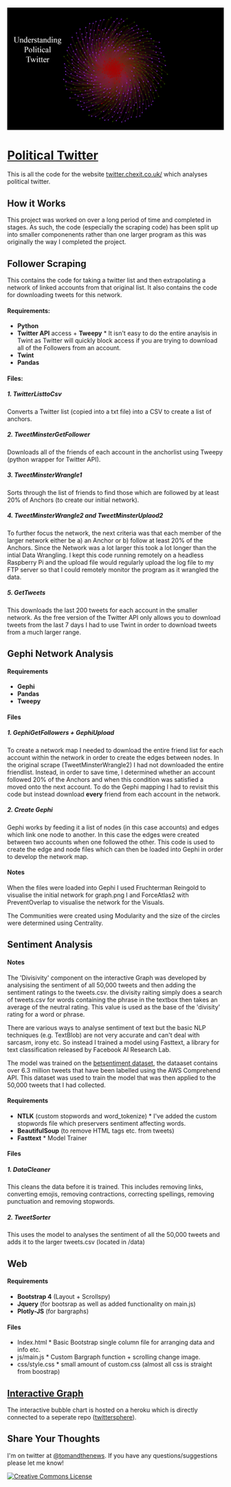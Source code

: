 ![Logo](https://github.com/tomsaunders98/TwitterChexit/raw/master/web/img/graph.png)
# [Political Twitter](http://twitter.chexit.co.uk/ "Twitter Analysed")
This is all the code for the website [twitter.chexit.co.uk/](http://twitter.chexit.co.uk/) which analyses political twitter.

How it Works
------

This project was worked on over a long period of time and completed in stages. As such, the code (especially the scraping code) has been split up into smaller componenents rather than one larger program as this was originally the way I completed the project. 

Follower Scraping
------
This contains the code for taking a twitter list and then extrapolating a network of linked accounts from that original list. It also contains the code for downloading tweets for this network.

#### Requirements:
* **Python**
* **Twitter API** access + **Tweepy**
		* It isn't easy to do the entire anaylsis in Twint as Twitter will quickly block access if you are trying to download all of the Followers from an account. 
* **Twint**
* **Pandas**

#### Files:
##### 1. TwitterListtoCsv
Converts a Twitter list (copied into a txt file) into a CSV to create a list of anchors. 

##### 2. TweetMinsterGetFollower
Downloads all of the friends of each account in the anchorlist using Tweepy (python wrapper for Twitter API).

##### 3. TweetMinsterWrangle1
Sorts through the list of friends to find those which are followed by at least 20% of Anchors (to create our initial network).

##### 4. TweetMinsterWrangle2 and TweetMinsterUplaod2
To further focus the network, the next criteria was that each member of the larger network either be a) an Anchor or b) follow at least 20% of the Anchors. Since the Network was a lot larger this took a lot longer than the intial Data Wrangling. I kept this code running remotely on a headless Raspberry Pi and the upload file would regularly upload the log file to my FTP server so that I could remotely monitor the program as it wrangled the data.

##### 5. GetTweets
This downloads the last 200 tweets for each account in the smaller network. As the free version of the Twitter API only allows you to download tweets from the last 7 days I had to use Twint in order to download tweets from a much larger range.


Gephi Network Analysis
------

#### Requirements
* **Gephi**
* **Pandas**
* **Tweepy**

#### Files

##### 1. GephiGetFollowers + GephiUpload
To create a network map I needed to download the entire friend list for each account within the network in order to create the edges between nodes. In the original scrape (TweetMinsterWrangle2) I had not downloaded the entire friendlist. Instead, in order to save time, I determined whether an account followed 20% of the Anchors and when this condition was satisfied a moved onto the next account. To do the Gephi mapping I had to revisit this code but instead download **every** friend from each account in the network. 

##### 2. Create Gephi
Gephi works by feeding it a list of nodes (in this case accounts) and edges which link one node to another. In this case the edges were created between two accounts when one followed the other. This code is used to create the edge and node files which can then be loaded into Gephi in order to develop the network map. 

#### Notes
When the files were loaded into Gephi I used Fruchterman Reingold to visualise the initial network for graph.png I and ForceAtlas2 with PreventOverlap to visualise the network for the Visuals. 

The Communities were created using Modularity and the size of the circles were determined using Centrality. 


Sentiment Analysis
------

#### Notes
The 'Divisivity' component on the interactive Graph was developed by analysising the sentiment of all 50,000 tweets and then adding the sentiment ratings to the tweets.csv. the divisity raiting simply does a search of tweets.csv for words containing the phrase in the textbox then takes an average of the neutral rating. This value is used as the base of the 'divisity' rating for a word or phrase.

There are various ways to analyse sentiment of text but the basic NLP techniques (e.g. TextBlob) are not very accurate and can't deal with sarcasm, irony etc. So instead I trained a model using Fasttext, a library for text classification released by Facebook AI Research Lab. 

The model was trained on the [betsentiment dataset](https://github.com/charlesmalafosse/open-dataset-for-sentiment-analysis), the dataaset contains over 6.3 million tweets that have been labelled using the AWS Comprehend API. This dataset was used to train the model that was then applied to the 50,000 tweets that I had collected.


#### Requirements
* **NTLK** (custom stopwords and word_tokenize)
		* I've added the custom stopwords file which preservers sentiment affecting words.
* **BeautifulSoup** (to remove HTML tags etc. from tweets)
* **Fasttext**
		* Model Trainer

#### Files

##### 1. DataCleaner
This cleans the data before it is trained. This includes removing links, converting emojis, removing contractions, correcting spellings, removing punctuation and removing stopwords.

##### 2. TweetSorter
This uses the model to analyses the sentiment of all the 50,000 tweets and adds it to the larger tweets.csv (located in /data)


Web
------

#### Requirements
* **Bootstrap 4** (Layout + Scrollspy)
* **Jquery** (for bootsrap as well as added functionality on main.js)
* **Plotly-JS** (for bargraphs)

#### Files
* Index.html
		* Basic Bootstrap single column file for arranging data and info etc.
* js/main.js
		* Custom Bargraph function + scrolling change image.
* css/style.css
		* small amount of custom.css (almost all css is straight from boostrap)


[Interactive Graph](https://github.com/tomsaunders98/twittersphere)
----

The interactive bubble chart is hosted on a heroku which is directly connected to a seperate repo ([twittersphere](https://github.com/tomsaunders98/twittersphere)).  

## Share Your Thoughts
I'm on twitter at [@tomandthenews](https://twitter.com/tomandthenews). If you have any questions/suggestions please let me know! 


<a rel="license" href="http://creativecommons.org/licenses/by/4.0/"><img alt="Creative Commons License" style="border-width:0" src="https://i.creativecommons.org/l/by/4.0/88x31.png" /></a><br />










